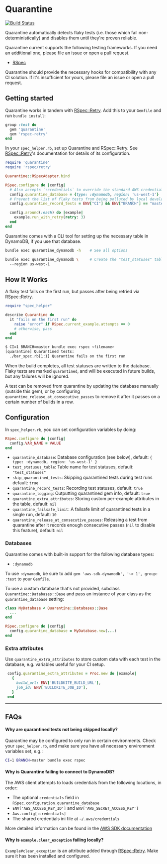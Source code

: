 # Quarantine

[![Build Status](https://travis-ci.com/flexport/quarantine.svg?branch=master)](https://travis-ci.com/flexport/quarantine)

Quarantine automatically detects flaky tests (i.e. those which fail non-deterministically) and disables them until they're proven reliable.

Quarantine current supports the following testing frameworks. If you need an additional one, please file an issue or open a pull request.
- [RSpec](http://rspec.info/)

Quarantine should provide the necessary hooks for compatibility with any CI solution. If it's insufficient for yours, please file an issue or open a pull request.

## Getting started

Quarantine works in tandem with [RSpec::Retry](https://github.com/NoRedInk/rspec-retry). Add this to your `Gemfile` and run `bundle install`:

```rb
group :test do
  gem 'quarantine'
  gem 'rspec-retry'
end
```

In your `spec_helper.rb`, set up Quarantine and RSpec::Retry. See [RSpec::Retry](https://github.com/NoRedInk/rspec-retry)'s documentation for details of its configuration.

```rb
require 'quarantine'
require 'rspec/retry'

Quarantine::RSpecAdapter.bind

RSpec.configure do |config|
  # Also accepts `:credentials` to override the standard AWS credential chain
  config.quarantine_database = {type: :dynamodb, region: 'us-west-1'}
  # Prevent the list of flaky tests from being polluted by local development and PRs
  config.quarantine_record_tests = ENV["CI"] && ENV["BRANCH"] == "master"

  config.around(:each) do |example|
    example.run_with_retry(retry: 3)
  end
end
```

Quarantine comes with a CLI tool for setting up the necessary table in DynamoDB, if you use that database.

```sh
bundle exec quarantine_dynamodb -h    # See all options

bundle exec quarantine_dynamodb \     # Create the "test_statuses" table in us-west-1 in AWS DynamoDB
  --region us-west-1
```

## How It Works

A flaky test fails on the first run, but passes after being retried via RSpec::Retry.

```rb
require "spec_helper"

describe Quarantine do
  it "fails on the first run" do
    raise "error" if RSpec.current_example.attempts == 0
    # otherwise, pass
  end
end
```

```sh
$ CI=1 BRANCH=master bundle exec rspec <filename>
[quarantine] Quarantined tests:
  ./bar_spec.rb[1:1] Quarantine fails on the first run
```

When the build completes, all test statuses are written to the database. Flaky tests are marked `quarantined`, and will be executed in future builds, but any failures will be ignored.

A test can be removed from quarantine by updating the database manually (outside this gem), or by configuring `quarantine_release_at_consecutive_passes` to remove it after it passes on a certain number of builds in a row.

## Configuration

In `spec_helper.rb`, you can set configuration variables by doing:

```rb
RSpec.configure do |config|
  config.VAR_NAME = VALUE
end
```

- `quarantine_database`: Database configuration (see below), default: `{ type: :dynamodb, region: 'us-west-1' }`
- `test_statusus_table`: Table name for test statuses, default: `"test_statuses"`
- `skip_quarantined_tests`: Skipping quarantined tests during test runs default: `true`
- `quarantine_record_tests`: Recording test statuses, default: `true`
- `quarantine_logging`: Outputting quarantined gem info, default: `true`
- `quarantine_extra_attributes`: Storing custom per-example attributes in the table, default: `nil`
- `quarantine_failsafe_limit`: A failsafe limit of quarantined tests in a single run, default: `10`
- `quarantine_release_at_consecutive_passes`: Releasing a test from quarantine after it records enough consecutive passes (`nil` to disable this feature), default: `nil`

### Databases

Quarantine comes with built-in support for the following database types:
- `:dynamodb`

To use `:dynamodb`, be sure to add `gem 'aws-sdk-dynamodb', '~> 1', group: :test` to your `Gemfile`.

To use a custom database that's not provided, subclass `Quarantine::Databases::Base` and pass an instance of your class as the `quarantine_database` setting:

```rb
class MyDatabase < Quarantine::Databases::Base
  ...
end

RSpec.configure do |config|
  config.quarantine_database = MyDatabase.new(...)
end
```

### Extra attributes

Use `quarantine_extra_attributes` to store custom data with each test in the database, e.g. variables useful for your CI setup.

```rb
 config.quarantine_extra_attributes = Proc.new do |example|
   {
     build_url: ENV['BUILDKITE_BUILD_URL'],
     job_id: ENV['BUILDKITE_JOB_ID'],
   }
 end
```

---

## FAQs

#### Why are quarantined tests not being skipped locally?

Quarantine may be configured to only run in certain environments. Check your `spec_helper.rb`, and make sure you have all necessary environment variables set, e.g.:

```sh
CI=1 BRANCH=master bundle exec rspec
```

#### Why is Quarantine failing to connect to DynamoDB?

The AWS client attempts to loads credentials from the following locations, in order:
- The optional `credentials` field in `RSpec.configuration.quarantine_database`
- `ENV['AWS_ACCESS_KEY_ID']` and `ENV['AWS_SECRET_ACCESS_KEY']`
- `Aws.config[:credentials]`
- The shared credentials ini file at `~/.aws/credentials`

More detailed information can be found in the [AWS SDK documentation](https://docs.aws.amazon.com/sdkforruby/api/Aws/S3/Client.html)

#### Why is `example.clear_exception` failing locally?

`Example#clear_exception` is an attribute added through [RSpec::Retry](https://github.com/NoRedInk/rspec-retry). Make sure it has been installed and configured.
